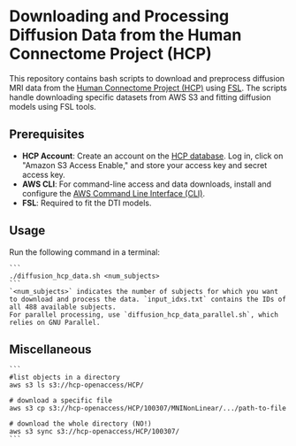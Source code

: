 # Downloading and Processing Diffusion Data from the Human Connectome Project (HCP)

This repository contains bash scripts to download and preprocess diffusion MRI data from the [Human Connectome Project (HCP)](https://www.humanconnectome.org/) using [FSL](https://fsl.fmrib.ox.ac.uk/fsl/docs/#/). The scripts handle downloading specific datasets from AWS S3 and fitting diffusion models using FSL tools.

## Prerequisites

- **HCP Account**: Create an account on the [HCP database](https://db.humanconnectome.org/). Log in, click on "Amazon S3 Access Enable," and store your access key and secret access key.
- **AWS CLI**: For command-line access and data downloads, install and configure the [AWS Command Line Interface (CLI)](https://docs.aws.amazon.com/cli/latest/userguide/getting-started-install.html).
- **FSL**: Required to fit the DTI models.

## Usage 

Run the following command in a terminal:

	```
	./diffusion_hcp_data.sh <num_subjects>
	```
	`<num_subjects>` indicates the number of subjects for which you want to download and process the data. `input_idxs.txt` contains the IDs of all 488 available subjects.
	For parallel processing, use `diffusion_hcp_data_parallel.sh`, which relies on GNU Parallel.  
	
## Miscellaneous

	```
	#list objects in a directory
	aws s3 ls s3://hcp-openaccess/HCP/

	# download a specific file
	aws s3 cp s3://hcp-openaccess/HCP/100307/MNINonLinear/.../path-to-file 

	# download the whole directory (NO!)
	aws s3 sync s3://hcp-openaccess/HCP/100307/
	```
